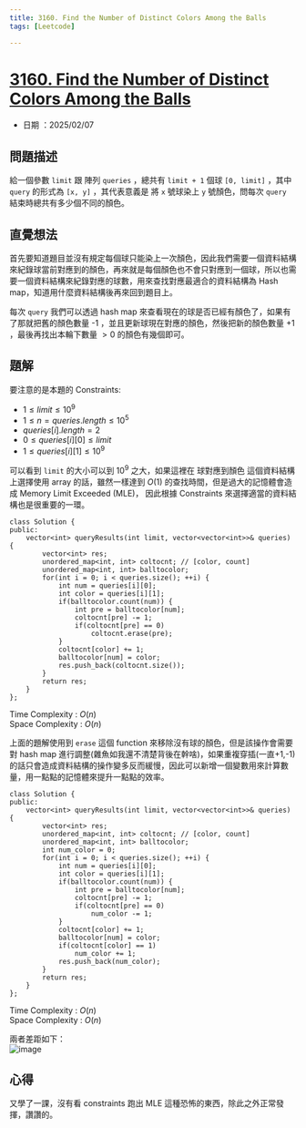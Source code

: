 ```yaml
---
title: 3160. Find the Number of Distinct Colors Among the Balls
tags: [Leetcode]

---
```


# [3160. Find the Number of Distinct Colors Among the Balls](https://leetcode.com/problems/find-the-number-of-distinct-colors-among-the-balls/description/?envType=daily-question&envId=2025-02-07)  
+ 日期 ：2025/02/07  

## 問題描述  
給一個參數 `limit` 跟 陣列 `queries` ，總共有 `limit + 1` 個球 `[0, limit]` ，其中 `query` 的形式為 `[x, y]` ，其代表意義是 將 `x` 號球染上 `y` 號顏色，問每次 `query` 結束時總共有多少個不同的顏色。  

## 直覺想法  
首先要知道題目並沒有規定每個球只能染上一次顏色，因此我們需要一個資料結構來紀錄球當前對應到的顏色，再來就是每個顏色也不會只對應到一個球，所以也需要一個資料結構來紀錄對應的球數，用來查找對應最適合的資料結構為 Hash map，知道用什麼資料結構後再來回到題目上。  

每次 `query` 我們可以透過 hash map 來查看現在的球是否已經有顏色了，如果有了那就把舊的顏色數量 -1 ，並且更新球現在對應的顏色，然後把新的顏色數量 +1 ，最後再找出本輪下數量 $>0$ 的顏色有幾個即可。  

## 題解  
要注意的是本題的 Constraints:  

+ $1 \leq limit \leq 10^9$  
+ $1 \leq n = queries.length \leq 10^5$  
+ $queries[i].length = 2$  
+ $0 \leq queries[i][0] \leq limit$  
+ $1 \leq queries[i][1] \leq 10^9$  

可以看到 `limit` 的大小可以到 $10^9$ 之大，如果這裡在 球對應到顏色 這個資料結構上選擇使用 array 的話，雖然一樣達到 $O(1)$ 的查找時間，但是過大的記憶體會造成 Memory Limit Exceeded (MLE)， 因此根據 Constraints 來選擇適當的資料結構也是很重要的一環。  


```cpp=
class Solution {
public:
    vector<int> queryResults(int limit, vector<vector<int>>& queries) {
        vector<int> res;
        unordered_map<int, int> coltocnt; // [color, count]
        unordered_map<int, int> balltocolor;
        for(int i = 0; i < queries.size(); ++i) {
            int num = queries[i][0];
            int color = queries[i][1];
            if(balltocolor.count(num)) {
                int pre = balltocolor[num];
                coltocnt[pre] -= 1;
                if(coltocnt[pre] == 0)
                    coltocnt.erase(pre);
            } 
            coltocnt[color] += 1;
            balltocolor[num] = color;
            res.push_back(coltocnt.size());
        }
        return res;
    }
};
```

Time Complexity : $O(n)$  
Space Complexity : $O(n)$  

上面的題解使用到 `erase` 這個 function 來移除沒有球的顏色，但是該操作會需要對 hash map 進行調整(雜魚如我還不清楚背後在幹啥)，如果重複穿插(一直+1,-1)的話只會造成資料結構的操作變多反而緩慢，因此可以新增一個變數用來計算數量，用一點點的記憶體來提升一點點的效率。  

```cpp=
class Solution {
public:
    vector<int> queryResults(int limit, vector<vector<int>>& queries) {
        vector<int> res;
        unordered_map<int, int> coltocnt; // [color, count]
        unordered_map<int, int> balltocolor;
        int num_color = 0;
        for(int i = 0; i < queries.size(); ++i) {
            int num = queries[i][0];
            int color = queries[i][1];
            if(balltocolor.count(num)) {
                int pre = balltocolor[num];
                coltocnt[pre] -= 1;
                if(coltocnt[pre] == 0)
                    num_color -= 1;
            } 
            coltocnt[color] += 1;
            balltocolor[num] = color;
            if(coltocnt[color] == 1)
                num_color += 1;
            res.push_back(num_color);
        }
        return res;
    }
};
```

Time Complexity : $O(n)$  
Space Complexity : $O(n)$  

兩者差距如下：  
![image](https://hackmd.io/_uploads/H15cvSXYkx.png)  


## 心得  
又學了一課，沒有看 constraints 跑出 MLE 這種恐怖的東西，除此之外正常發揮，讚讚的。  